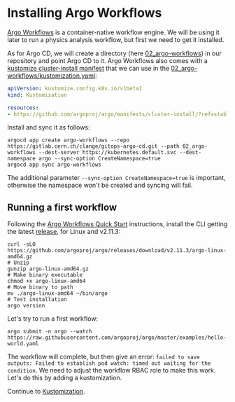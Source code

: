 # Installing Argo Workflows

[Argo Workflows](https://argoproj.github.io/projects/argo) is a container-native workflow engine.
We will be using it later to run a physics analysis workflow, but first we need to get it installed.

As for Argo CD, we will create a directory (here [02_argo-workflows](02_argo-workflows)) in our repository and point Argo CD to it. Argo Workflows also comes with a [kustomize cluster-install manifest](https://github.com/argoproj/argo/tree/master/manifests/cluster-install) that we can use in the [02_argo-workflows/kustomization.yaml](02_argo-workflows/kustomization.yaml):

```yaml
apiVersion: kustomize.config.k8s.io/v1beta1
kind: Kustomization

resources:
- https://github.com/argoproj/argo/manifests/cluster-install/?ref=stable
```

Install and sync it as follows:

```shell
argocd app create argo-workflows --repo https://gitlab.cern.ch/clange/gitops-argo-cd.git --path 02_argo-workflows --dest-server https://kubernetes.default.svc --dest-namespace argo --sync-option CreateNamespace=true
argocd app sync argo-workflows
```

The additional parameter `--sync-option CreateNamespace=true` is important, otherwise the namespace won't be created and syncing will fail.

## Running a first workflow

Following the [Argo Workflows Quick Start](https://argoproj.github.io/argo/quick-start/) instructions, install the CLI getting the latest [release](https://github.com/argoproj/argo/releases), for Linux and v2.11.3:

```shell
curl -sLO https://github.com/argoproj/argo/releases/download/v2.11.3/argo-linux-amd64.gz
# Unzip
gunzip argo-linux-amd64.gz
# Make binary executable
chmod +x argo-linux-amd64
# Move binary to path
mv ./argo-linux-amd64 ~/bin/argo
# Test installation
argo version
```

Let's try to run a first workflow:

```shell
argo submit -n argo --watch https://raw.githubusercontent.com/argoproj/argo/master/examples/hello-world.yaml
```

The workflow will complete, but then give an error: `failed to save outputs: Failed to establish pod watch: timed out waiting for the condition`. We need to adjust the workflow RBAC role to make this work. Let's do this by adding a kustomization.

Continue to [Kustomization](03_kustomization.md).
